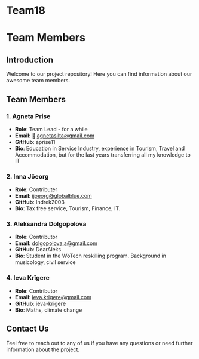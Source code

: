 # Team18
# Team Members

## Introduction
Welcome to our project repository! Here you can find information about our awesome team members.

## Team Members

### 1. Agneta Prise
- **Role**: Team Lead - for a while
- **Email**: 📧 agnetasilta@gmail.com
- **GitHub**: aprise11
- **Bio**: Education in Service Industry, experience in Tourism, Travel and Accommodation, but for the last years transferring all my knowledge to IT

### 2. Inna Jõeorg
- **Role**: Contributer
- **Email**: ijoeorg@globalblue.com
- **GitHub**: Indrek2003
- **Bio**: Tax free service, Tourism, Finance, IT.

### 3. Aleksandra Dolgopolova
- **Role**: Contributor
- **Email**: dolgopolova.a@gmail.com
- **GitHub**: DearAleks
- **Bio**: Student in the WoTech reskilling program. Background in musicology, civil service

### 4. Ieva Krīgere
- **Role**: Contributor
- **Email**: ieva.krigere@gmail.com
- **GitHub**: ieva-krigere
- **Bio**: Maths, climate change

## Contact Us
Feel free to reach out to any of us if you have any questions or need further information about the project.
